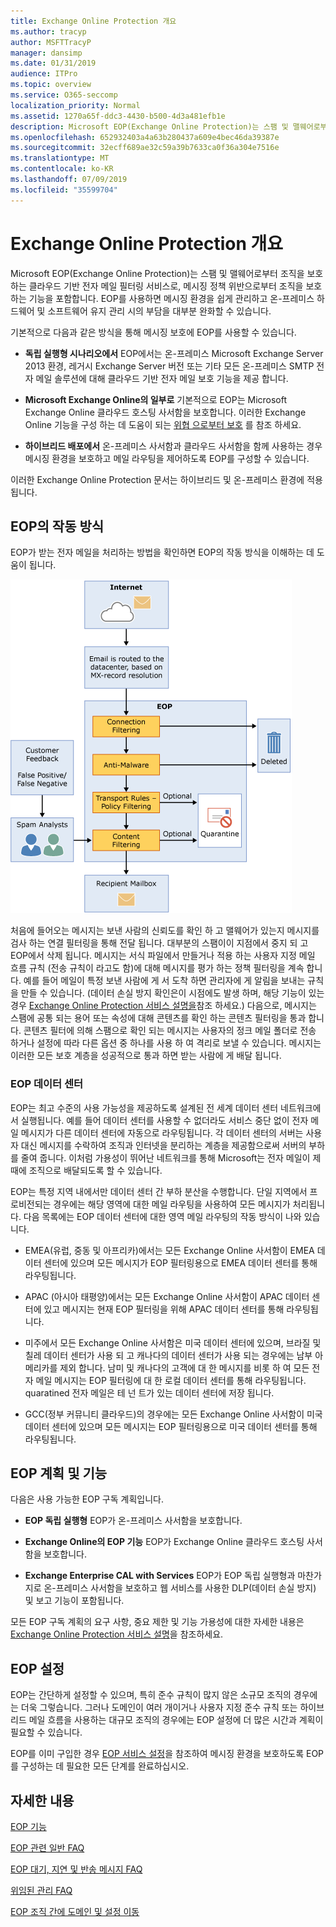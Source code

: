 ```yaml
---
title: Exchange Online Protection 개요
ms.author: tracyp
author: MSFTTracyP
manager: dansimp
ms.date: 01/31/2019
audience: ITPro
ms.topic: overview
ms.service: O365-seccomp
localization_priority: Normal
ms.assetid: 1270a65f-ddc3-4430-b500-4d3a481efb1e
description: Microsoft EOP(Exchange Online Protection)는 스팸 및 맬웨어로부터 조직을 보호하는 클라우드 기반 전자 메일 필터링 서비스로, 메시징 정책 위반으로부터 조직을 보호하는 기능을 포함합니다.
ms.openlocfilehash: 652932403a4a63b280437a609e4bec46da39387e
ms.sourcegitcommit: 32ecff689ae32c59a39b7633ca0f36a304e7516e
ms.translationtype: MT
ms.contentlocale: ko-KR
ms.lasthandoff: 07/09/2019
ms.locfileid: "35599704"
---
```

# <a name="exchange-online-protection-overview"></a>Exchange Online Protection 개요

Microsoft EOP(Exchange Online Protection)는 스팸 및 맬웨어로부터 조직을 보호하는 클라우드 기반 전자 메일 필터링 서비스로, 메시징 정책 위반으로부터 조직을 보호하는 기능을 포함합니다. EOP를 사용하면 메시징 환경을 쉽게 관리하고 온-프레미스 하드웨어 및 소프트웨어 유지 관리 시의 부담을 대부분 완화할 수 있습니다.
  
기본적으로 다음과 같은 방식을 통해 메시징 보호에 EOP를 사용할 수 있습니다.
  
- **독립 실행형 시나리오에서** EOP에서는 온-프레미스 Microsoft Exchange Server 2013 환경, 레거시 Exchange Server 버전 또는 기타 모든 온-프레미스 SMTP 전자 메일 솔루션에 대해 클라우드 기반 전자 메일 보호 기능을 제공 합니다. 
    
- **Microsoft Exchange Online의 일부로** 기본적으로 EOP는 Microsoft Exchange Online 클라우드 호스팅 사서함을 보호합니다. 이러한 Exchange Online 기능을 구성 하는 데 도움이 되는 [위협 으로부터 보호](../protect-against-threats.md) 를 참조 하세요. 
    
- **하이브리드 배포에서** 온-프레미스 사서함과 클라우드 사서함을 함께 사용하는 경우 메시징 환경을 보호하고 메일 라우팅을 제어하도록 EOP를 구성할 수 있습니다. 

이러한 Exchange Online Protection 문서는 하이브리드 및 온-프레미스 환경에 적용 됩니다. 
    
## <a name="how-eop-works"></a>EOP의 작동 방식

EOP가 받는 전자 메일을 처리하는 방법을 확인하면 EOP의 작동 방식을 이해하는 데 도움이 됩니다.
  
![EOP-전자 메일 처리](../media/EOP-email-processing.png)
  
처음에 들어오는 메시지는 보낸 사람의 신뢰도를 확인 하 고 맬웨어가 있는지 메시지를 검사 하는 연결 필터링을 통해 전달 됩니다. 대부분의 스팸이이 지점에서 중지 되 고 EOP에서 삭제 됩니다. 메시지는 서식 파일에서 만들거나 적용 하는 사용자 지정 메일 흐름 규칙 (전송 규칙이 라고도 함)에 대해 메시지를 평가 하는 정책 필터링을 계속 합니다. 예를 들어 메일이 특정 보낸 사람에 게 서 도착 하면 관리자에 게 알림을 보내는 규칙을 만들 수 있습니다. (데이터 손실 방지 확인은이 시점에도 발생 하며, 해당 기능이 있는 경우 [Exchange Online Protection 서비스 설명을](https://go.microsoft.com/fwlink/p/?LinkId=320619)참조 하세요.) 다음으로, 메시지는 스팸에 공통 되는 용어 또는 속성에 대해 콘텐츠를 확인 하는 콘텐츠 필터링을 통과 합니다. 콘텐츠 필터에 의해 스팸으로 확인 되는 메시지는 사용자의 정크 메일 폴더로 전송 하거나 설정에 따라 다른 옵션 중 하나를 사용 하 여 격리로 보낼 수 있습니다. 메시지는 이러한 모든 보호 계층을 성공적으로 통과 하면 받는 사람에 게 배달 됩니다.
  
### <a name="eop-datacenters"></a>EOP 데이터 센터

EOP는 최고 수준의 사용 가능성을 제공하도록 설계된 전 세계 데이터 센터 네트워크에서 실행됩니다. 예를 들어 데이터 센터를 사용할 수 없더라도 서비스 중단 없이 전자 메일 메시지가 다른 데이터 센터에 자동으로 라우팅됩니다. 각 데이터 센터의 서버는 사용자 대신 메시지를 수락하여 조직과 인터넷을 분리하는 계층을 제공함으로써 서버의 부하를 줄여 줍니다. 이처럼 가용성이 뛰어난 네트워크를 통해 Microsoft는 전자 메일이 제때에 조직으로 배달되도록 할 수 있습니다. 
  
EOP는 특정 지역 내에서만 데이터 센터 간 부하 분산을 수행합니다. 단일 지역에서 프로비전되는 경우에는 해당 영역에 대한 메일 라우팅을 사용하여 모든 메시지가 처리됩니다. 다음 목록에는 EOP 데이터 센터에 대한 영역 메일 라우팅의 작동 방식이 나와 있습니다.
  
    
- EMEA(유럽, 중동 및 아프리카)에서는 모든 Exchange Online 사서함이 EMEA 데이터 센터에 있으며 모든 메시지가 EOP 필터링용으로 EMEA 데이터 센터를 통해 라우팅됩니다.
    
- APAC (아시아 태평양)에서는 모든 Exchange Online 사서함이 APAC 데이터 센터에 있고 메시지는 현재 EOP 필터링을 위해 APAC 데이터 센터를 통해 라우팅됩니다.

- 미주에서 모든 Exchange Online 사서함은 미국 데이터 센터에 있으며, 브라질 및 칠레 데이터 센터가 사용 되 고 캐나다의 데이터 센터가 사용 되는 경우에는 남부 아메리카를 제외 합니다. 남미 및 캐나다의 고객에 대 한 메시지를 비롯 하 여 모든 전자 메일 메시지는 EOP 필터링에 대 한 로컬 데이터 센터를 통해 라우팅됩니다. quaratined 전자 메일은 테 넌 트가 있는 데이터 센터에 저장 됩니다.
    
- GCC(정부 커뮤니티 클라우드)의 경우에는 모든 Exchange Online 사서함이 미국 데이터 센터에 있으며 모든 메시지는 EOP 필터링용으로 미국 데이터 센터를 통해 라우팅됩니다.
    
## <a name="eop-plans-and-features"></a>EOP 계획 및 기능

다음은 사용 가능한 EOP 구독 계획입니다.
  
- **EOP 독립 실행형** EOP가 온-프레미스 사서함을 보호합니다. 
    
- **Exchange Online의 EOP 기능** EOP가 Exchange Online 클라우드 호스팅 사서함을 보호합니다. 
    
- **Exchange Enterprise CAL with Services** EOP가 EOP 독립 실행형과 마찬가지로 온-프레미스 사서함을 보호하고 웹 서비스를 사용한 DLP(데이터 손실 방지) 및 보고 기능이 포함됩니다. 
    
모든 EOP 구독 계획의 요구 사항, 중요 제한 및 기능 가용성에 대한 자세한 내용은 [Exchange Online Protection 서비스 설명](https://go.microsoft.com/fwlink/p/?LinkId=320619)을 참조하세요.
  
## <a name="setting-up-eop"></a>EOP 설정

EOP는 간단하게 설정할 수 있으며, 특히 준수 규칙이 많지 않은 소규모 조직의 경우에는 더욱 그렇습니다. 그러나 도메인이 여러 개이거나 사용자 지정 준수 규칙 또는 하이브리드 메일 흐름을 사용하는 대규모 조직의 경우에는 EOP 설정에 더 많은 시간과 계획이 필요할 수 있습니다.
  
EOP를 이미 구입한 경우 [EOP 서비스 설정](set-up-your-eop-service.md)을 참조하여 메시징 환경을 보호하도록 EOP를 구성하는 데 필요한 모든 단계를 완료하십시오. 
  
## <a name="for-more-information"></a>자세한 내용

[EOP 기능](eop-features.md)
  
[EOP 관련 일반 FAQ](eop-general-faq.md)
  
[EOP 대기, 지연 및 반송 메시지 FAQ](eop-queued-deferred-and-bounced-messages-faq.md)
  
[위임된 관리 FAQ](delegated-administration-faq.md)
  
[EOP 조직 간에 도메인 및 설정 이동](move-domains-and-settings-from-one-eop-organization-to-another-eop-organization.md)
  


